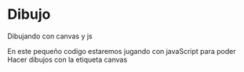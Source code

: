 # Dibujo

Dibujando con canvas y js

En este pequeño codigo estaremos jugando con javaScript para poder Hacer dibujos con la etiqueta canvas
